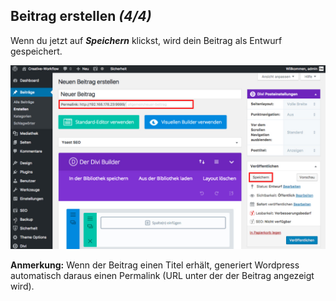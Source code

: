 ## Beitrag erstellen *(4/4)*

Wenn du jetzt auf _**Speichern**_ klickst, wird dein Beitrag als Entwurf gespeichert.

![image](./assets/save.jpg)

**Anmerkung:** Wenn der Beitrag einen Titel erhält, generiert Wordpress automatisch daraus einen Permalink (URL unter der der Beitrag angezeigt wird).
